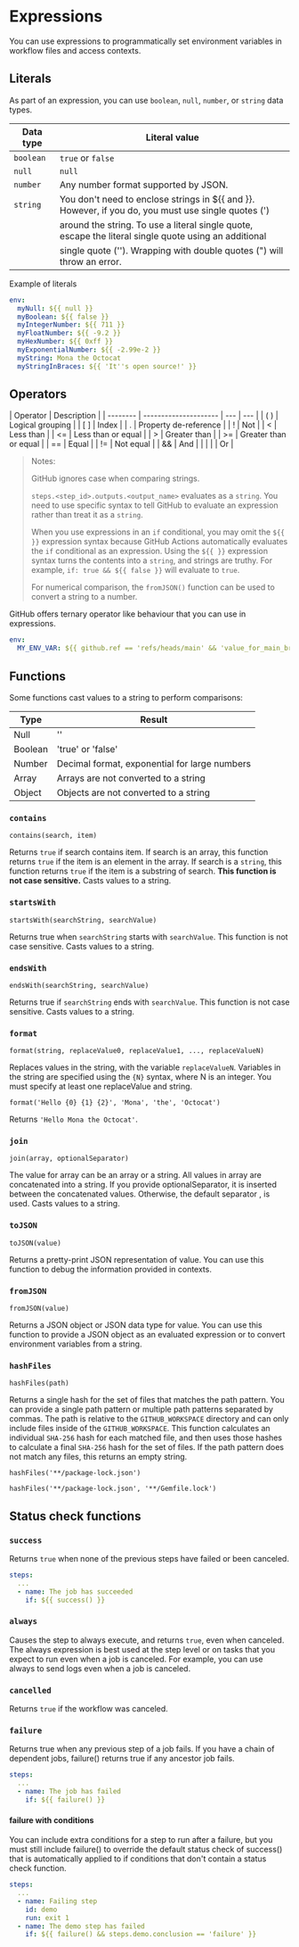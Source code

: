 # Expressions

You can use expressions to programmatically set environment variables in workflow files and access contexts.

## Literals

As part of an expression, you can use `boolean`, `null`, `number`, or `string` data types.

| Data type | Literal value                                                                                         |
| --------- | ----------------------------------------------------------------------------------------------------- |
| `boolean` | `true` or `false`                                                                                     |
| `null`    | `null`                                                                                                |
| `number`  | Any number format supported by JSON.                                                                  |
| `string`  | You don't need to enclose strings in ${{ and }}. However, if you do, you must use single quotes (')   |
|           | around the string. To use a literal single quote, escape the literal single quote using an additional |
|           | single quote (''). Wrapping with double quotes (") will throw an error.                               |

Example of literals

```yml
env:
  myNull: ${{ null }}
  myBoolean: ${{ false }}
  myIntegerNumber: ${{ 711 }}
  myFloatNumber: ${{ -9.2 }}
  myHexNumber: ${{ 0xff }}
  myExponentialNumber: ${{ -2.99e-2 }}
  myString: Mona the Octocat
  myStringInBraces: ${{ 'It''s open source!' }}
```

## Operators

| Operator | Description           |
| -------- | --------------------- | --- | --- |
| ( )      | Logical grouping      |
| [ ]      | Index                 |
| .        | Property de-reference |
| !        | Not                   |
| <        | Less than             |
| <=       | Less than or equal    |
| >        | Greater than          |
| >=       | Greater than or equal |
| ==       | Equal                 |
| !=       | Not equal             |
| &&       | And                   |
|          |                       |     | Or  |

> Notes:
>
> GitHub ignores case when comparing strings.
>
> `steps.<step_id>.outputs.<output_name>` evaluates as a `string`. You need to use specific syntax to tell GitHub to evaluate an expression rather than treat it as a `string`.
>
> When you use expressions in an `if` conditional, you may omit the `${{ }}` expression syntax because GitHub Actions automatically evaluates the `if` conditional as an expression. Using the `${{ }}` expression syntax turns the contents into a `string`, and strings are truthy. For example, `if: true && ${{ false }}` will evaluate to `true`.
>
> For numerical comparison, the `fromJSON()` function can be used to convert a string to a number.

GitHub offers ternary operator like behaviour that you can use in expressions.

```yml
env:
  MY_ENV_VAR: ${{ github.ref == 'refs/heads/main' && 'value_for_main_branch' || 'value_for_other_branches' }}
```

## Functions

Some functions cast values to a string to perform comparisons:

| Type    | Result                                        |
| ------- | --------------------------------------------- |
| Null    | ''                                            |
| Boolean | 'true' or 'false'                             |
| Number  | Decimal format, exponential for large numbers |
| Array   | Arrays are not converted to a string          |
| Object  | Objects are not converted to a string         |

### `contains`

`contains(search, item)`

Returns `true` if search contains item. If search is an array, this function returns `true` if the item is an element in the array. If search is a `string`, this function returns `true` if the item is a substring of search. **This function is not case sensitive.** Casts values to a string.

### `startsWith`

`startsWith(searchString, searchValue)`

Returns true when `searchString` starts with `searchValue`. This function is not case sensitive. Casts values to a string.

### `endsWith`

`endsWith(searchString, searchValue)`

Returns true if `searchString` ends with `searchValue`. This function is not case sensitive. Casts values to a string.

### `format`

`format(string, replaceValue0, replaceValue1, ..., replaceValueN)`

Replaces values in the string, with the variable `replaceValueN`. Variables in the string are specified using the `{N}` syntax, where N is an integer. You must specify at least one replaceValue and string.

`format('Hello {0} {1} {2}', 'Mona', 'the', 'Octocat')`

Returns `'Hello Mona the Octocat'`.

### `join`

`join(array, optionalSeparator)`

The value for array can be an array or a string. All values in array are concatenated into a string. If you provide optionalSeparator, it is inserted between the concatenated values. Otherwise, the default separator , is used. Casts values to a string.

### `toJSON`

`toJSON(value)`

Returns a pretty-print JSON representation of value. You can use this function to debug the information provided in contexts.

### `fromJSON`

`fromJSON(value)`

Returns a JSON object or JSON data type for value. You can use this function to provide a JSON object as an evaluated expression or to convert environment variables from a string.

### `hashFiles`

`hashFiles(path)`

Returns a single hash for the set of files that matches the path pattern. You can provide a single path pattern or multiple path patterns separated by commas. The path is relative to the `GITHUB_WORKSPACE` directory and can only include files inside of the `GITHUB_WORKSPACE`. This function calculates an individual `SHA-256` hash for each matched file, and then uses those hashes to calculate a final `SHA-256` hash for the set of files. If the path pattern does not match any files, this returns an empty string.

`hashFiles('**/package-lock.json')`

`hashFiles('**/package-lock.json', '**/Gemfile.lock')`

## Status check functions

### `success`

Returns `true` when none of the previous steps have failed or been canceled.

```yml
steps:
  ...
  - name: The job has succeeded
    if: ${{ success() }}
```

### `always`

Causes the step to always execute, and returns `true`, even when canceled. The always expression is best used at the step level or on tasks that you expect to run even when a job is canceled. For example, you can use always to send logs even when a job is canceled.

### `cancelled`

Returns `true` if the workflow was canceled.

### `failure`

Returns true when any previous step of a job fails. If you have a chain of dependent jobs, failure() returns true if any ancestor job fails.

```yml
steps:
  ...
  - name: The job has failed
    if: ${{ failure() }}
```

#### failure with conditions

You can include extra conditions for a step to run after a failure, but you must still include failure() to override the default status check of success() that is automatically applied to if conditions that don't contain a status check function.

```yml
steps:
  ...
  - name: Failing step
    id: demo
    run: exit 1
  - name: The demo step has failed
    if: ${{ failure() && steps.demo.conclusion == 'failure' }}
```

